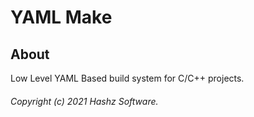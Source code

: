 # YAML Make

## About
Low Level YAML Based build system for C/C++ projects.

###### Copyright (c) 2021 Hashz Software.
